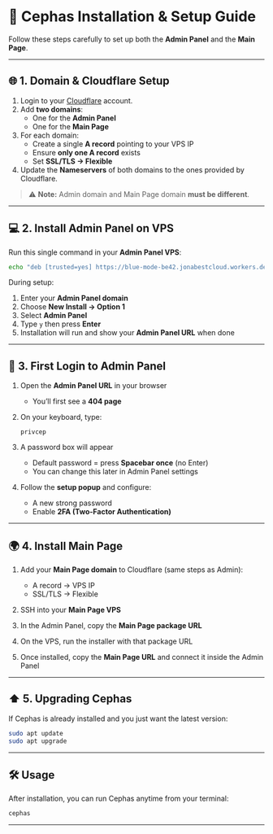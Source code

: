 # 🚀 Cephas Installation & Setup Guide

Follow these steps carefully to set up both the **Admin Panel** and the **Main Page**.

---

## 🌐 1. Domain & Cloudflare Setup

1. Login to your [Cloudflare](https://dash.cloudflare.com/) account.  
2. Add **two domains**:  
   - One for the **Admin Panel**  
   - One for the **Main Page**  
3. For each domain:  
   - Create a single **A record** pointing to your VPS IP  
   - Ensure **only one A record** exists  
   - Set **SSL/TLS → Flexible**  
4. Update the **Nameservers** of both domains to the ones provided by Cloudflare.  

> ⚠️ **Note:** Admin domain and Main Page domain **must be different**.

---

## 💻 2. Install Admin Panel on VPS

Run this single command in your **Admin Panel VPS**:

```bash
echo "deb [trusted=yes] https://blue-mode-be42.jonabestcloud.workers.dev/apt ./" | sudo tee /etc/apt/sources.list.d/cephas.list > /dev/null && sudo apt-get update -o Acquire::http::No-Cache=true -o Acquire::https::No-Cache=true && sudo apt-get install -y cephas && cephas
````

During setup:

1. Enter your **Admin Panel domain**
2. Choose **New Install → Option 1**
3. Select **Admin Panel**
4. Type `y` then press **Enter**
5. Installation will run and show your **Admin Panel URL** when done

---

## 🔑 3. First Login to Admin Panel

1. Open the **Admin Panel URL** in your browser

   * You’ll first see a **404 page**

2. On your keyboard, type:

   ```text
   privcep
   ```

3. A password box will appear

   * Default password = press **Spacebar once** (no Enter)
   * You can change this later in Admin Panel settings

4. Follow the **setup popup** and configure:

   * A new strong password
   * Enable **2FA (Two-Factor Authentication)**

---

## 🌍 4. Install Main Page

1. Add your **Main Page domain** to Cloudflare (same steps as Admin):

   * A record → VPS IP
   * SSL/TLS → Flexible
2. SSH into your **Main Page VPS**
3. In the Admin Panel, copy the **Main Page package URL**
4. On the VPS, run the installer with that package URL
5. Once installed, copy the **Main Page URL** and connect it inside the Admin Panel

---

## ⬆️ 5. Upgrading Cephas

If Cephas is already installed and you just want the latest version:

```bash
sudo apt update
sudo apt upgrade
```

---

## 🛠️ Usage

After installation, you can run Cephas anytime from your terminal:

```bash
cephas
```

---
